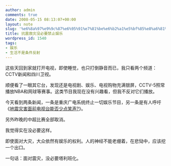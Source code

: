 ```yaml
---
author: admin
comments: true
date: 2008-05-15 08:13:07+00:00
layout: note
slug: '%e6%8a%97%e9%9c%87%e6%95%91%e7%81%be%e6%b2%a1%e5%bf%85%e8%a6%81%e7%a6%81%e6%ad%a2%e5%a8%b1%e4%b9%90'
title: 抗震救灾没必要禁止娱乐
wordpress_id: 1540
tags:
- 娱乐
- 生活不是条件反射
---
```


这些天回到家就打开电视，即使睡觉，也只打倒静音而已，我只看两个频道：CCTV新闻和四川卫视。

顺便看了一眼其它台，发现还是电视剧、娱乐、电视购物充满银屏，CCTV-5照常播放NBA和网球等赛事。这类节目我现在没有兴趣看，但我不反对它们播放。

今天看到两条新闻，一条是重庆广电系统终止一切娱乐节目，另一条是有人呼吁《[地震灾害面前电视台能否少点笑声?](http://news.xinhuanet.com/newmedia/2008-05/15/content_8177438.htm)》。

另外昨晚的中超比赛全部取消。

我觉得实在没必要这样。

即使面对大灾，大众依然有娱乐的权利。人的神经不能老绷着，在悲恸中，应该挖一个出口。

一句话：面对震灾，没必要塔利班化。

